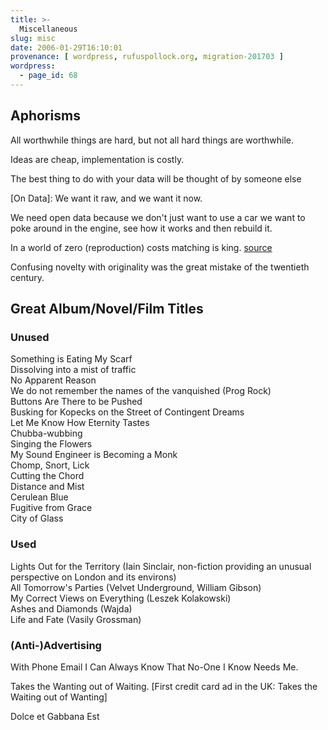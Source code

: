```yaml
---
title: >-
  Miscellaneous
slug: misc
date: 2006-01-29T16:10:01
provenance: [ wordpress, rufuspollock.org, migration-201703 ]
wordpress:
  - page_id: 68
---
```


## Aphorisms

All worthwhile things are hard, but not all hard things are worthwhile.

Ideas are cheap, implementation is costly.  

The best thing to do with your data will be thought of by someone else

[On Data]: We want it raw, and we want it now.  

We need open data because we don't just want to use a car we want to poke around in the engine, see how it works and then rebuild it.

In a world of zero (reproduction) costs matching is king. [source](http://assets.okfn.org/files/talks/global_interoperability_linked_data_dpla_20110516/index.html)

Confusing novelty with originality was the great mistake of the twentieth century.

## Great Album/Novel/Film Titles

### Unused

Something is Eating My Scarf  
Dissolving into a mist of traffic  
No Apparent Reason  
We do not remember the names of the vanquished (Prog Rock)  
Buttons Are There to be Pushed  
Busking for Kopecks on the Street of Contingent Dreams  
Let Me Know How Eternity Tastes  
Chubba-wubbing  
Singing the Flowers  
My Sound Engineer is Becoming a Monk  
Chomp, Snort, Lick  
Cutting the Chord  
Distance and Mist  
Cerulean Blue  
Fugitive from Grace  
City of Glass  

### Used

Lights Out for the Territory (Iain Sinclair, non-fiction providing an unusual perspective on London and its environs)  
All Tomorrow's Parties (Velvet Underground, William Gibson)  
My Correct Views on Everything (Leszek Kolakowski)  
Ashes and Diamonds (Wajda)  
Life and Fate (Vasily Grossman)

### (Anti-)Advertising

With Phone Email I Can Always Know That No-One I Know Needs Me.

Takes the Wanting out of Waiting. [First credit card ad in the UK: Takes the Waiting out of Wanting]

Dolce et Gabbana Est

